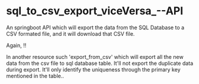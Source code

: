 # sql_to_csv_export_viceVersa_--API
An springboot API which will export the data from the SQL Database to a CSV formated file, and it will download that CSV file.

Again, !!

In another resource such 'export_from_csv' which will export all the new data from the csv file to sql database table. It'll not export the duplicate data during export. It'll only identify the uniqueness through the primary key mentioned in the table.. 

